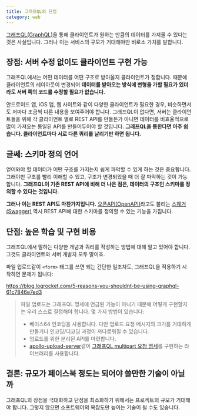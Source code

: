 ```yaml
---
title: 그래프QL의 단점
category: web
---
```


[그래프QL(GraphQL)](https://graphql.org/)을 통해 클라이언트가 원하는 만큼의 데이터를 가져올 수 있다는 것은 사실입니다. 그러나 이는 서비스의 규모가 거대해야만 비로소 가치를 발합니다.

## 장점: 서버 수정 없이도 클라이언트 구현 가능

그래프QL에서는 어떤 데이터를 어떤 구조로 받아올지 클라이언트가 정합니다. 때문에 클라이언트의 레이아웃이 변경되어 **데이터를 받아오는 방식에 변형을 가할 필요가 있더라도 서버 쪽의 코드를 수정할 필요가 없습니다.**

안드로이드 앱, iOS 앱, 웹 사이트와 같이 다양한 클라이언트가 필요한 경우, 비슷하면서도 저마다 조금씩 다른 내용을 보여주어야 합니다. 그래프QL이 없다면, 서버는 클라이언트들을 위해 각 클라이언트 별로 REST API를 만들든가 아니면 데이터를 비효율적으로 많이 가져오는 통일된 API를 만들어두어야 할 것입니다. **그래프QL을 통한다면 아주 쉽습니다. 클라이언트마다 서로 다른 쿼리를 날리기만 하면 됩니다.**

## 글쎄: 스키마 정의 언어

얻어와야 할 데이터가 어떤 구조를 가지는지 쉽게 파악할 수 있게 하는 것은 중요합니다. 그래야만 구조를 빨리 이해할 수 있고, 구조가 변경되었을 때 더 잘 파악하는 것이 가능합니다. **그래프QL이 기존 REST API에 비해 더 나은 점은, 데이터의 구조인 스키마를 정의할 수 있다는 것입니다.**

**그러나 이는 REST API도 마찬가지입니다.** [오픈API(OpenAPI)](https://swagger.io/docs/specification/about/)라고도 불리는 [스웨거(Swagger)](https://swagger.io/) 역시 REST API에 대한 스키마를 정의할 수 있는 기능을 가집니다.

## 단점: 높은 학습 및 구현 비용

그래프QL에서 말하는 다양한 개념과 쿼리를 작성하는 방법에 대해 알고 있어야 합니다. 그것도 클라이언트와 서버 개발자 모두 말이죠.

파일 업로드같이 `<form>` 태그를 쓰면 되는 간단한 일조차도, 그래프QL을 적용하기 시작하면 문제가 됩니다:

<https://blog.logrocket.com/5-reasons-you-shouldnt-be-using-graphql-61c7846e7ed3>
> 파일 업로드는 그래프QL 명세에 언급된 기능이 아니기 때문에 어떻게 구현할지는 우리 스스로 결정해야 합니다. 몇 가지 방법이 있습니다:
>
> - 베이스64 인코딩을 사용합니다. 다만 업로드 요청 메시지의 크기를 거대하게 만들거나 인코딩/디코딩 과정이 까다로워질 수 있습니다.
> - 업로드를 위한 분리된 API를 마련합니다.
> - [apollo-upload-server](https://github.com/jaydenseric/apollo-upload-server)같이 [그래프QL multipart 요청 명세](https://github.com/jaydenseric/graphql-multipart-request-spec)를 구현하는 라이브러리를 사용합니다.

## 결론: 규모가 페이스북 정도는 되어야 쓸만한 기술이 아닐까

그래프QL의 장점을 극대화하고 단점을 최소화하기 위해서는 프로젝트의 규모가 거대해야 합니다. 그렇지 않으면 소프트웨어의 복잡도만 높이는 기술이 될 수도 있습니다.
